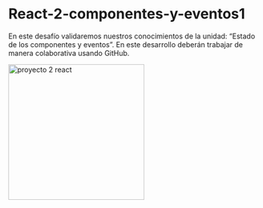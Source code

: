 # React-2-componentes-y-eventos1



En este desafío validaremos nuestros conocimientos de la unidad: “Estado de los componentes y eventos”.
En este desarrollo deberán trabajar de manera colaborativa usando GitHub.



<img width="271" alt="proyecto 2 react" src="https://github.com/CarolinaQH/React-2-componentes-y-eventos1/assets/110051598/242eab69-b98e-464f-853d-7ecb19ce7a37">
